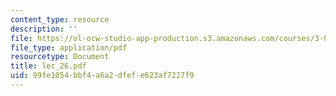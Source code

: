 ```yaml
---
content_type: resource
description: ''
file: https://ol-ocw-studio-app-production.s3.amazonaws.com/courses/3-064-polymer-engineering-fall-2003/99fe1054bbf4a6a2dfefe623af7227f9_lec_26.pdf
file_type: application/pdf
resourcetype: Document
title: lec_26.pdf
uid: 99fe1054-bbf4-a6a2-dfef-e623af7227f9
---
```

